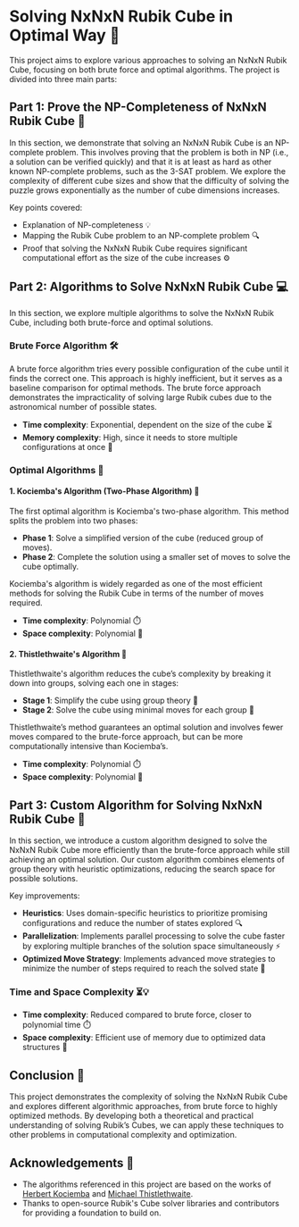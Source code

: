 # Solving NxNxN Rubik Cube in Optimal Way 🧩

This project aims to explore various approaches to solving an NxNxN Rubik Cube, focusing on both brute force and optimal algorithms. The project is divided into three main parts:

## Part 1: Prove the NP-Completeness of NxNxN Rubik Cube 🧠

In this section, we demonstrate that solving an NxNxN Rubik Cube is an NP-complete problem. This involves proving that the problem is both in NP (i.e., a solution can be verified quickly) and that it is at least as hard as other known NP-complete problems, such as the 3-SAT problem. We explore the complexity of different cube sizes and show that the difficulty of solving the puzzle grows exponentially as the number of cube dimensions increases.

Key points covered:
- Explanation of NP-completeness 💡
- Mapping the Rubik Cube problem to an NP-complete problem 🔍
- Proof that solving the NxNxN Rubik Cube requires significant computational effort as the size of the cube increases ⚙️

## Part 2: Algorithms to Solve NxNxN Rubik Cube 💻

In this section, we explore multiple algorithms to solve the NxNxN Rubik Cube, including both brute-force and optimal solutions.

### Brute Force Algorithm 🛠️

A brute force algorithm tries every possible configuration of the cube until it finds the correct one. This approach is highly inefficient, but it serves as a baseline comparison for optimal methods. The brute force approach demonstrates the impracticality of solving large Rubik cubes due to the astronomical number of possible states.

- **Time complexity**: Exponential, dependent on the size of the cube ⏳
- **Memory complexity**: High, since it needs to store multiple configurations at once 💾

### Optimal Algorithms 🎯

#### 1. **Kociemba's Algorithm (Two-Phase Algorithm) 🚀**

The first optimal algorithm is Kociemba's two-phase algorithm. This method splits the problem into two phases:
- **Phase 1**: Solve a simplified version of the cube (reduced group of moves).
- **Phase 2**: Complete the solution using a smaller set of moves to solve the cube optimally.

Kociemba's algorithm is widely regarded as one of the most efficient methods for solving the Rubik Cube in terms of the number of moves required.

- **Time complexity**: Polynomial ⏱️
- **Space complexity**: Polynomial 🧮

#### 2. **Thistlethwaite's Algorithm 🧩**

Thistlethwaite's algorithm reduces the cube’s complexity by breaking it down into groups, solving each one in stages:
- **Stage 1**: Simplify the cube using group theory 🧠
- **Stage 2**: Solve the cube using minimal moves for each group 🏁

Thistlethwaite’s method guarantees an optimal solution and involves fewer moves compared to the brute-force approach, but can be more computationally intensive than Kociemba’s.

- **Time complexity**: Polynomial ⏱️
- **Space complexity**: Polynomial 🧮

## Part 3: Custom Algorithm for Solving NxNxN Rubik Cube 🔧

In this section, we introduce a custom algorithm designed to solve the NxNxN Rubik Cube more efficiently than the brute-force approach while still achieving an optimal solution. Our custom algorithm combines elements of group theory with heuristic optimizations, reducing the search space for possible solutions.

Key improvements:
- **Heuristics**: Uses domain-specific heuristics to prioritize promising configurations and reduce the number of states explored 🔍
- **Parallelization**: Implements parallel processing to solve the cube faster by exploring multiple branches of the solution space simultaneously ⚡
- **Optimized Move Strategy**: Implements advanced move strategies to minimize the number of steps required to reach the solved state 🔄

### Time and Space Complexity ⏳💡

- **Time complexity**: Reduced compared to brute force, closer to polynomial time ⏱️
- **Space complexity**: Efficient use of memory due to optimized data structures 💾

## Conclusion 🏁

This project demonstrates the complexity of solving the NxNxN Rubik Cube and explores different algorithmic approaches, from brute force to highly optimized methods. By developing both a theoretical and practical understanding of solving Rubik’s Cubes, we can apply these techniques to other problems in computational complexity and optimization.

## Acknowledgements 🙏

- The algorithms referenced in this project are based on the works of [Herbert Kociemba](https://kociemba.org/) and [Michael Thistlethwaite](http://www.math.utk.edu/~thistle/).
- Thanks to open-source Rubik's Cube solver libraries and contributors for providing a foundation to build on. 
